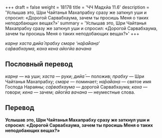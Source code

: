 +++
draft = false
weight = 18178
title = 'ЧЧ Мадхйа 11.6'
description = 'Услышав это, Шри Чайтанья Махапрабху сразу же заткнул уши и спросил: «Дорогой Сарвабхаума, зачем ты просишь Меня о таких неподобающих вещах?»'
summary = 'Услышав это, Шри Чайтанья Махапрабху сразу же заткнул уши и спросил: «Дорогой Сарвабхаума, зачем ты просишь Меня о таких неподобающих вещах?»'
+++

_карн̣е хаста дийа̄ прабху смаре ‘на̄ра̄йан̣а’  
са̄рвабхаума, каха кена айогйа вачана_

## Пословный перевод

_карн̣е_ — на уши; _хаста_ — руки; _дийа̄_ — положив; _прабху_ — Шри Чайтанья Махапрабху; _смаре_ — поминает; _на̄ра̄йан̣а_ — святое имя Господа Нараяны; _са̄рвабхаума_ — дорогой Сарвабхаума; _каха_ — говори; _кена_ — зачем; _айогйа_ _вачана_ — неуместные слова.

## Перевод

**Услышав это, Шри Чайтанья Махапрабху сразу же заткнул уши и спросил: «Дорогой Сарвабхаума, зачем ты просишь Меня о таких неподобающих вещах?»**
